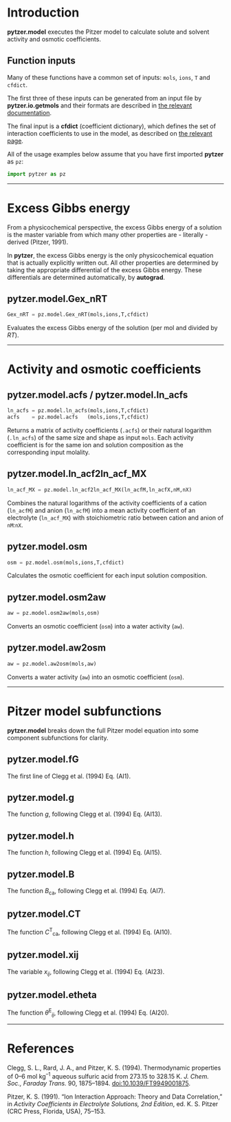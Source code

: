 # Introduction

**pytzer.model** executes the Pitzer model to calculate solute and solvent activity and osmotic coefficients.

## Function inputs

Many of these functions have a common set of inputs: `mols`, `ions`, `T` and `cfdict`.

The first three of these inputs can be generated from an input file by **pytzer.io.getmols** and their formats are described in [the relevant documentation](../io/#pytzeriogetmols).

The final input is a **cfdict** (coefficient dictionary), which defines the set of interaction coefficients to use in the model, as described on [the relevant page](../cfdicts).

All of the usage examples below assume that you have first imported **pytzer** as `pz`:

```python
import pytzer as pz
```

<hr />

# Excess Gibbs energy

From a physicochemical perspective, the excess Gibbs energy of a solution is the master variable from which many other properties are - literally - derived (Pitzer, 1991).

In **pytzer**, the excess Gibbs energy is the only physicochemical equation that is actually explicitly written out. All other properties are determined by taking the appropriate differential of the excess Gibbs energy. These differentials are determined automatically, by **autograd**.

## pytzer.model.Gex_nRT

```python
Gex_nRT = pz.model.Gex_nRT(mols,ions,T,cfdict)
```

Evaluates the excess Gibbs energy of the solution (per mol and divided by *RT*).

<hr />

# Activity and osmotic coefficients

## pytzer.model.acfs / pytzer.model.ln_acfs

```python
ln_acfs = pz.model.ln_acfs(mols,ions,T,cfdict)
acfs    = pz.model.acfs   (mols,ions,T,cfdict)
```

Returns a matrix of activity coefficients (`.acfs`) or their natural logarithm (`.ln_acfs`) of the same size and shape as input `mols`. Each activity coefficient is for the same ion and solution composition as the corresponding input molality.

## pytzer.model.ln_acf2ln_acf_MX

```python
ln_acf_MX = pz.model.ln_acf2ln_acf_MX(ln_acfM,ln_acfX,nM,nX)
```

Combines the natural logarithms of the activity coefficients of a cation (`ln_acfM`) and anion (`ln_acfM`) into a mean activity coefficient of an electrolyte (`ln_acf_MX`) with stoichiometric ratio between cation and anion of `nM`:`nX`.

## pytzer.model.osm

```python
osm = pz.model.osm(mols,ions,T,cfdict)
```

Calculates the osmotic coefficient for each input solution composition.

## pytzer.model.osm2aw

```python
aw = pz.model.osm2aw(mols,osm)
```

Converts an osmotic coefficient (`osm`) into a water activity (`aw`).

## pytzer.model.aw2osm

```python
aw = pz.model.aw2osm(mols,aw)
```

Converts a water activity (`aw`) into an osmotic coefficient (`osm`).

<hr />

# Pitzer model subfunctions

**pytzer.model** breaks down the full Pitzer model equation into some component subfunctions for clarity.

## pytzer.model.fG

The first line of Clegg et al. (1994) Eq. (AI1).

## pytzer.model.g

The function *g*, following Clegg et al. (1994) Eq. (AI13).

## pytzer.model.h

The function *h*, following Clegg et al. (1994) Eq. (AI15).

## pytzer.model.B

The function *B*<sub>ca</sub>, following Clegg et al. (1994) Eq. (AI7).

## pytzer.model.CT

The function *C*<sup>T</sup><sub>ca</sub>, following Clegg et al. (1994) Eq. (AI10).

## pytzer.model.xij

The variable <i>x<sub>ij</sub></i>, following Clegg et al. (1994) Eq. (AI23).

## pytzer.model.etheta

The function *θ*<sup>E</sup><i><sub>ij</sub></i>, following Clegg et al. (1994) Eq. (AI20).

<hr />

# References

Clegg, S. L., Rard, J. A., and Pitzer, K. S. (1994). Thermodynamic properties of 0–6 mol kg<sup>–1</sup> aqueous sulfuric acid from 273.15 to 328.15 K. <i>J. Chem. Soc., Faraday Trans.</i> 90, 1875–1894. <a href="https://doi.org/10.1039/FT9949001875">doi:10.1039/FT9949001875</a>.

Pitzer, K. S. (1991). “Ion Interaction Approach: Theory and Data Correlation,” in *Activity Coefficients in Electrolyte Solutions, 2nd Edition*, ed. K. S. Pitzer (CRC Press, Florida, USA), 75–153.
